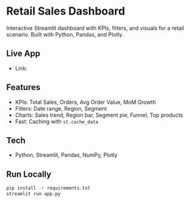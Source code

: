 # Retail Sales Dashboard

Interactive Streamlit dashboard with KPIs, filters, and visuals for a retail scenario. Built with Python, Pandas, and Plotly.

## Live App
- Link: <add your Streamlit URL after deployment>

## Features
- KPIs: Total Sales, Orders, Avg Order Value, MoM Growth
- Filters: Date range, Region, Segment
- Charts: Sales trend, Region bar, Segment pie, Funnel, Top products
- Fast: Caching with `st.cache_data`

## Tech
- Python, Streamlit, Pandas, NumPy, Plotly

## Run Locally
```bash
pip install -r requirements.txt
streamlit run app.py
